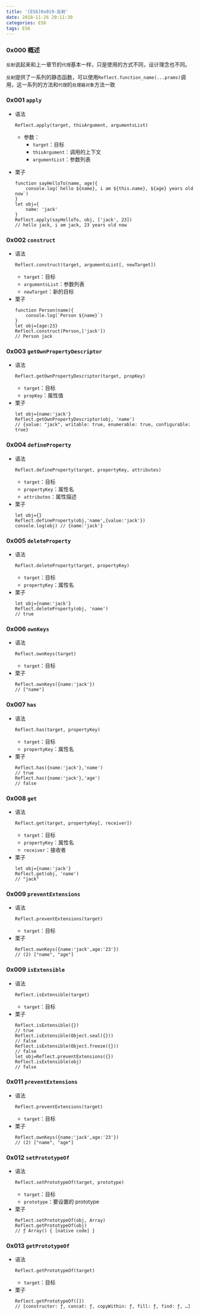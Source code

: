 ```yaml
---
title: '[ES6]0x019-反射'
date: 2018-11-26 20:11:39
categories: ES6
tags: ES6
---
```

### 0x000 概述
`反射`说起来和上一章节的`代理`基本一样，只是使用的方式不同，设计理念也不同。

`反射`提供了一系列的静态函数，可以使用`Reflect.function_name(...prams)`调用，这一系列的方法和`代理`的`处理器对象`方法一致

### 0x001 `apply`
- 语法
    ```
    Reflect.apply(target, thisArgument, argumentsList)
    ```
    - 参数：
        - `target`：目标
        - `thisArgument`：调用的上下文
        - `argumentList`：参数列表
       
- 栗子
    ```
    function sayHelloTo(name, age){
        console.log(`hello ${name}, i am ${this.name}, ${age} years old now`)
    }
    let obj={
        name: 'jack'
    }
    Reflect.apply(sayHelloTo, obj, ['jack', 23])
    // hello jack, i am jack, 23 years old now
    ```
### 0x002 `construct`
- 语法
    ```
    Reflect.construct(target, argumentsList[, newTarget])
    ```
    - `target`：目标
    - `argumentsList`：参数列表
    - `newTarget`：新的目标
- 栗子
    ```
    function Person(name){
    	console.log(`Person ${name}`)
    }
    let obj={age:23}
    Reflect.construct(Person,['jack'])
    // Person jack
    ```
### 0x003 `getOwnPropertyDescriptor`
- 语法
    ```
    Reflect.getOwnPropertyDescriptor(target, propKey)
    ```
    - `target`：目标
    - `propKey`：属性值
- 栗子
    ```
    let obj={name:'jack'}
    Reflect.getOwnPropertyDescriptor(obj, 'name')
    // {value: "jack", writable: true, enumerable: true, configurable: true}
    ```
### 0x004 `defineProperty`
- 语法
    ```
    Reflect.defineProperty(target, propertyKey, attributes)
    ```
    - `target`：目标
    - `propertyKey`：属性名
    - `attributes`：属性描述
- 栗子
    ```
    let obj={}
    Reflect.defineProperty(obj,'name',{value:'jack'})
    console.log(obj) // {name:'jack'}
    ```
### 0x005 `deleteProperty`
- 语法
    ```
    Reflect.deleteProperty(target, propertyKey)
    ```
    - `target`：目标
    - `propertyKey`：属性名
- 栗子
    ```
    let obj={name:'jack'}
    Reflect.deleteProperty(obj, 'name')
    // true
    ```
### 0x006 `ownKeys`
- 语法
    ```
    Reflect.ownKeys(target)
    ```
    - `target`：目标
- 栗子
    ```
    Reflect.ownKeys({name:'jack'})
    // ["name"]
    ```
### 0x007 `has`
- 语法
    ```
    Reflect.has(target, propertyKey)
    ```
    - `target`：目标
    - `propertyKey`：属性名
- 栗子
    ```
    Reflect.has({name:'jack'},'name')
    // true
    Reflect.has({name:'jack'},'age')
    // false
    ```
### 0x008 `get`
- 语法
    ```
    Reflect.get(target, propertyKey[, receiver])
    ```
    - `target`：目标
    - `propertyKey`：属性名
    - `receiver`：接收者
- 栗子
    ```
    let obj={name:'jack'}
    Reflect.get(obj, 'name')
    // "jack"
    ```


### 0x009 `preventExtensions`
- 语法
    ```
    Reflect.preventExtensions(target)
    ```
    - `target`：目标
- 栗子
    ```
    Reflect.ownKeys({name:'jack',age:'23'})
    // (2) ["name", "age"]
    ```

### 0x009 `isExtensible`
- 语法
    ```
    Reflect.isExtensible(target)
    ```
    - `target`：目标
- 栗子
    ```
    Reflect.isExtensible({})
    // true
    Reflect.isExtensible(Object.seal({}))
    // false
    Reflect.isExtensible(Object.freeze({}))
    // false
    let obj=Reflect.preventExtensions({})
    Reflect.isExtensible(obj)
    // false
    ```

### 0x011 `preventExtensions`
- 语法
    ```
    Reflect.preventExtensions(target)
    ```
    - `target`：目标
- 栗子
    ```
    Reflect.ownKeys({name:'jack',age:'23'})
    // (2) ["name", "age"]
    ```

### 0x012 `setPrototypeOf`
- 语法
    ```
    Reflect.setPrototypeOf(target, prototype)
    ```
    - `target`：目标
    - `prototype`：要设置的 prototype
- 栗子
    ```
    Reflect.setPrototypeOf(obj, Array)
    Reflect.getPrototypeOf(obj)
    // ƒ Array() { [native code] }
    
    ```
### 0x013 `getPrototypeOf`
- 语法
    ```
    Reflect.getPrototypeOf(target)
    ```
    - `target`：目标
- 栗子
    ```
    Reflect.getPrototypeOf([])
    // [constructor: ƒ, concat: ƒ, copyWithin: ƒ, fill: ƒ, find: ƒ, …]
    ```